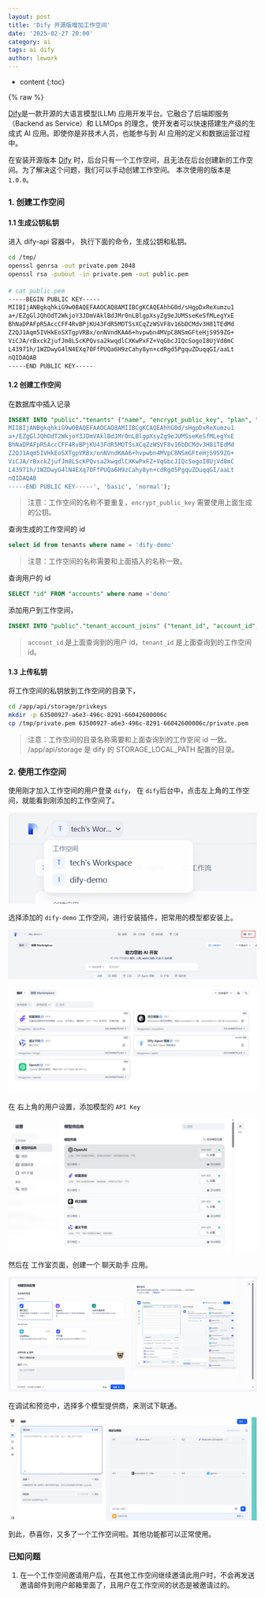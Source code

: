 ```yaml
---
layout: post
title: 'Dify 开源版增加工作空间'
date: '2025-02-27 20:00'
category: ai
tags: ai dify
author: lework
---
```


- content
  {:toc}

{% raw %}

[Dify](https://docs.dify.ai/zh-hans)是一款开源的大语言模型(LLM) 应用开发平台。它融合了后端即服务（Backend as Service）和 LLMOps 的理念，使开发者可以快速搭建生产级的生成式 AI 应用。即使你是非技术人员，也能参与到 AI 应用的定义和数据运营过程中。

在安装开源版本 [Dify](https://github.com/langgenius/dify.git) 时，后台只有一个工作空间，且无法在后台创建新的工作空间。为了解决这个问题，我们可以手动创建工作空间。 本次使用的版本是 `1.0.0`。





### 1. 创建工作空间

#### 1.1 生成公钥私钥

进入 dify-api 容器中， 执行下面的命令，生成公钥和私钥。

```bash
cd /tmp/
openssl genrsa -out private.pem 2048
openssl rsa -pubout -in private.pem -out public.pem

# cat public.pem
-----BEGIN PUBLIC KEY-----
MIIBIjANBgkqhkiG9w0BAQEFAAOCAQ8AMIIBCgKCAQEAhhG0d/sHgpDxReXumzu1
a+/EZgGlJQhOdT2WkjoY3JDmVAklBdJMr0nLBlgpXsyZg9eJUMSseKeSfMLegYxE
BhNaDPAFpR5AccCFF4RvBPjKU43FdR5MOTSsXCqZzWSVF8v16bDCMdv3H81TEdMd
Z2QJ1Aqm5IVHkEoSXTgpVRBx/onNVndKAA6+hvpwbn4MVpC8NSmGFteHjS959ZG+
ViCJA/rBxckZjufJm8LScKPQvsa2kwqdlCXKwPxFZ+VqGbcJIQcSogoI8UjVd8mC
L43971h/1WZDwyG4lN4EXq70FfPUQa6H9zCahy8yn+cdRgd5PgquZDuqqGI/aaLt
nQIDAQAB
-----END PUBLIC KEY-----
```

#### 1.2 创建工作空间

在数据库中插入记录

```sql
INSERT INTO "public"."tenants" ("name", "encrypt_public_key", "plan", "status",) VALUES ('dify-demo', '-----BEGIN PUBLIC KEY-----
MIIBIjANBgkqhkiG9w0BAQEFAAOCAQ8AMIIBCgKCAQEAhhG0d/sHgpDxReXumzu1
a+/EZgGlJQhOdT2WkjoY3JDmVAklBdJMr0nLBlgpXsyZg9eJUMSseKeSfMLegYxE
BhNaDPAFpR5AccCFF4RvBPjKU43FdR5MOTSsXCqZzWSVF8v16bDCMdv3H81TEdMd
Z2QJ1Aqm5IVHkEoSXTgpVRBx/onNVndKAA6+hvpwbn4MVpC8NSmGFteHjS959ZG+
ViCJA/rBxckZjufJm8LScKPQvsa2kwqdlCXKwPxFZ+VqGbcJIQcSogoI8UjVd8mC
L43971h/1WZDwyG4lN4EXq70FfPUQa6H9zCahy8yn+cdRgd5PgquZDuqqGI/aaLt
nQIDAQAB
-----END PUBLIC KEY-----', 'basic', 'normal');
```

> 注意：工作空间的名称不要重复，`encrypt_public_key` 需要使用上面生成的公钥。

查询生成的工作空间的 id

```sql
select id from tenants where name = 'dify-demo'
```

> 注意：工作空间的名称需要和上面插入的名称一致。

查询用户的 id

```sql
SELECT "id" FROM "accounts" where name ='demo'
```

添加用户到工作空间，

```sql
INSERT INTO "public"."tenant_account_joins" ("tenant_id", "account_id", "role", "invited_by", "current") VALUES ('63500927-a6e3-496c-8291-66042600006c','9a9a68c8-cfa7-417d-996c-8df3aaf26c86', 'admin', NULL, 't');
```

> `account_id` 是上面查询到的用户 id，`tenant_id` 是上面查询到的工作空间 id。

#### 1.3 上传私钥

将工作空间的私钥放到工作空间的目录下，

```bash
cd /app/api/storage/privkeys
mkdir -p 63500927-a6e3-496c-8291-66042600006c
cp /tmp/private.pem 63500927-a6e3-496c-8291-66042600006c/private.pem
```

> 注意：工作空间的目录名称需要和上面查询到的工作空间 id 一致。 /app/api/storage 是 dify 的 STORAGE_LOCAL_PATH 配置的目录。

### 2. 使用工作空间

使用刚才加入工作空间的用户登录 `dify`， 在 `dify`后台中，点击左上角的工作空间，就能看到刚添加的工作空间了。

![image-20250228103243092](\assets\images\2025\image-20250228103243092.png)

选择添加的 `dify-demo` 工作空间，进行安装插件，把常用的模型都安装上。

![image-20250228103139123](\assets\images\2025\image-20250228103139123.png)

![image-20250228103345079](\assets\images\2025\image-20250228103345079.png)

在 右上角的用户设置，添加模型的 `API Key`

![image-20250228103419577](\assets\images\2025\image-20250228103419577.png)

然后在 工作室页面，创建一个 聊天助手 应用。

![image-20250228103745388](\assets\images\2025\image-20250228103745388.png)

在调试和预览中，选择多个模型提供商，来测试下联通。

![image-20250228103819503](\assets\images\2025\image-20250228103819503.png)

到此，恭喜你，又多了一个工作空间啦。其他功能都可以正常使用。


### 已知问题

1. 在一个工作空间邀请用户后，在其他工作空间继续邀请此用户时，不会再发送邀请邮件到用户邮箱里面了，且用户在工作空间的状态是被邀请过的。 
